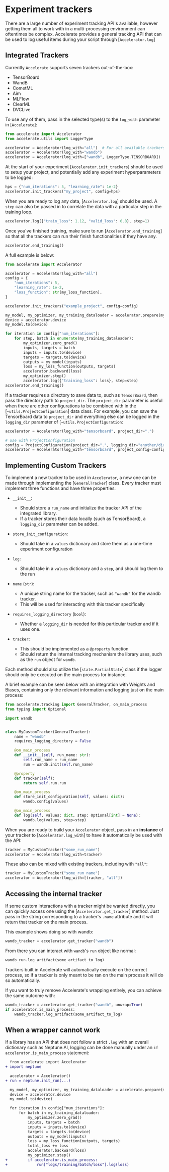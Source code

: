 <!--Copyright 2022 The HuggingFace Team. All rights reserved.

Licensed under the Apache License, Version 2.0 (the "License"); you may not use this file except in compliance with
the License. You may obtain a copy of the License at

http://www.apache.org/licenses/LICENSE-2.0

Unless required by applicable law or agreed to in writing, software distributed under the License is distributed on
an "AS IS" BASIS, WITHOUT WARRANTIES OR CONDITIONS OF ANY KIND, either express or implied. See the License for the
specific language governing permissions and limitations under the License.

⚠️ Note that this file is in Markdown but contain specific syntax for our doc-builder (similar to MDX) that may not be
rendered properly in your Markdown viewer.
-->

# Experiment trackers

There are a large number of experiment tracking API's available, however getting them all to work with in a multi-processing environment can oftentimes be complex.
Accelerate provides a general tracking API that can be used to log useful items during your script through [`Accelerator.log`]

## Integrated Trackers

Currently `Accelerate` supports seven trackers out-of-the-box:

- TensorBoard
- WandB
- CometML
- Aim
- MLFlow
- ClearML
- DVCLive

To use any of them, pass in the selected type(s) to the `log_with` parameter in [`Accelerate`]:
```python
from accelerate import Accelerator
from accelerate.utils import LoggerType

accelerator = Accelerator(log_with="all")  # For all available trackers in the environment
accelerator = Accelerator(log_with="wandb")
accelerator = Accelerator(log_with=["wandb", LoggerType.TENSORBOARD])
```

At the start of your experiment [`Accelerator.init_trackers`] should be used to setup your project, and potentially add any experiment hyperparameters to be logged:
```python
hps = {"num_iterations": 5, "learning_rate": 1e-2}
accelerator.init_trackers("my_project", config=hps)
```

When you are ready to log any data, [`Accelerator.log`] should be used.
A `step` can also be passed in to correlate the data with a particular step in the training loop.
```python
accelerator.log({"train_loss": 1.12, "valid_loss": 0.8}, step=1)
```

Once you've finished training, make sure to run [`Accelerator.end_training`] so that all the trackers can run their finish functionalities if they have any.
```python
accelerator.end_training()
```


A full example is below:
```python
from accelerate import Accelerator

accelerator = Accelerator(log_with="all")
config = {
    "num_iterations": 5,
    "learning_rate": 1e-2,
    "loss_function": str(my_loss_function),
}

accelerator.init_trackers("example_project", config=config)

my_model, my_optimizer, my_training_dataloader = accelerator.prepare(my_model, my_optimizer, my_training_dataloader)
device = accelerator.device
my_model.to(device)

for iteration in config["num_iterations"]:
    for step, batch in enumerate(my_training_dataloader):
        my_optimizer.zero_grad()
        inputs, targets = batch
        inputs = inputs.to(device)
        targets = targets.to(device)
        outputs = my_model(inputs)
        loss = my_loss_function(outputs, targets)
        accelerator.backward(loss)
        my_optimizer.step()
        accelerator.log({"training_loss": loss}, step=step)
accelerator.end_training()
```

If a tracker requires a directory to save data to, such as `TensorBoard`, then pass the directory path to `project_dir`. The `project_dir` parameter is useful 
when there are other configurations to be combined with in the [`~utils.ProjectConfiguration`] data class. For example, you can save the TensorBoard data to `project_dir` and everything else can be logged in the `logging_dir` parameter of [`~utils.ProjectConfiguration`: 

```python
accelerator = Accelerator(log_with="tensorboard", project_dir=".")

# use with ProjectConfiguration
config = ProjectConfiguration(project_dir=".", logging_dir="another/directory")
accelerator = Accelerator(log_with="tensorboard", project_config=config)
```

## Implementing Custom Trackers

To implement a new tracker to be used in `Accelerator`, a new one can be made through implementing the [`GeneralTracker`] class.
Every tracker must implement three functions and have three properties:
  - `__init__`: 
    - Should store a `run_name` and initialize the tracker API of the integrated library. 
    - If a tracker stores their data locally (such as TensorBoard), a `logging_dir` parameter can be added.
  - `store_init_configuration`: 
    - Should take in a `values` dictionary and store them as a one-time experiment configuration
  - `log`: 
    - Should take in a `values` dictionary and a `step`, and should log them to the run

  - `name` (`str`):
    - A unique string name for the tracker, such as `"wandb"` for the wandb tracker. 
    - This will be used for interacting with this tracker specifically
  - `requires_logging_directory` (`bool`):
    - Whether a `logging_dir` is needed for this particular tracker and if it uses one.
  - `tracker`: 
    - This should be implemented as a `@property` function 
    - Should return the internal tracking mechanism the library uses, such as the `run` object for `wandb`.

Each method should also utilize the [`state.PartialState`] class if the logger should only be executed on the main process for instance.

A brief example can be seen below with an integration with Weights and Biases, containing only the relevant information and logging just on 
the main process:
```python
from accelerate.tracking import GeneralTracker, on_main_process
from typing import Optional

import wandb


class MyCustomTracker(GeneralTracker):
    name = "wandb"
    requires_logging_directory = False

    @on_main_process
    def __init__(self, run_name: str):
        self.run_name = run_name
        run = wandb.init(self.run_name)

    @property
    def tracker(self):
        return self.run.run

    @on_main_process
    def store_init_configuration(self, values: dict):
        wandb.config(values)

    @on_main_process
    def log(self, values: dict, step: Optional[int] = None):
        wandb.log(values, step=step)
```

When you are ready to build your `Accelerator` object, pass in an **instance** of your tracker to [`Accelerator.log_with`] to have it automatically
be used with the API:

```python
tracker = MyCustomTracker("some_run_name")
accelerator = Accelerator(log_with=tracker)
```

These also can be mixed with existing trackers, including with `"all"`:

```python
tracker = MyCustomTracker("some_run_name")
accelerator = Accelerator(log_with=[tracker, "all"])
```

## Accessing the internal tracker 

If some custom interactions with a tracker might be wanted directly, you can quickly access one using the 
[`Accelerator.get_tracker`] method. Just pass in the string corresponding to a tracker's `.name` attribute 
and it will return that tracker on the main process.

This example shows doing so with wandb:

```python
wandb_tracker = accelerator.get_tracker("wandb")
```

From there you can interact with `wandb`'s `run` object like normal:

```python
wandb_run.log_artifact(some_artifact_to_log)
```

<Tip>
  Trackers built in Accelerate will automatically execute on the correct process, 
  so if a tracker is only meant to be ran on the main process it will do so 
  automatically.
</Tip>

If you want to truly remove Accelerate's wrapping entirely, you can 
achieve the same outcome with:

```python
wandb_tracker = accelerator.get_tracker("wandb", unwrap=True)
if accelerator.is_main_process:
    wandb_tracker.log_artifact(some_artifact_to_log)
```


## When a wrapper cannot work

If a library has an API that does not follow a strict `.log` with an overall dictionary such as Neptune.AI, logging can be done manually under an `if accelerator.is_main_process` statement:
```diff
  from accelerate import Accelerator
+ import neptune

  accelerator = Accelerator()
+ run = neptune.init_run(...)

  my_model, my_optimizer, my_training_dataloader = accelerate.prepare(my_model, my_optimizer, my_training_dataloader)
  device = accelerator.device
  my_model.to(device)

  for iteration in config["num_iterations"]:
      for batch in my_training_dataloader:
          my_optimizer.zero_grad()
          inputs, targets = batch
          inputs = inputs.to(device)
          targets = targets.to(device)
          outputs = my_model(inputs)
          loss = my_loss_function(outputs, targets)
          total_loss += loss
          accelerator.backward(loss)
          my_optimizer.step()
+         if accelerator.is_main_process:
+             run["logs/training/batch/loss"].log(loss)
```
